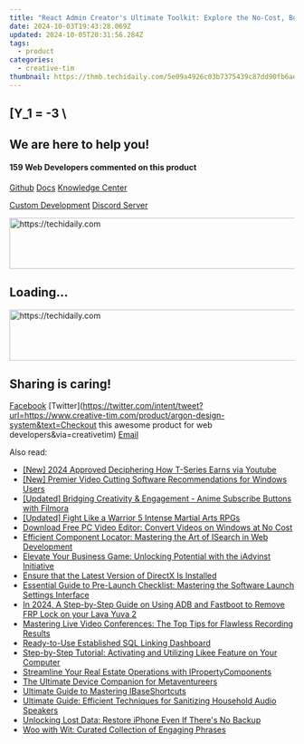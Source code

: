 ```yaml
---
title: "React Admin Creator's Ultimate Toolkit: Explore the No-Cost, Bootstrap 4 Enhanced UI Dashboard by Creative Tim"
date: 2024-10-03T19:43:28.069Z
updated: 2024-10-05T20:31:56.284Z
tags:
  - product
categories:
  - creative-tim
thumbnail: https://thmb.techidaily.com/5e09a4926c03b7375439c87dd90fb6aec125852037ee13474e8f33d11312ce4c.jpg
---
```


## \[Y_1 = -3 \

## We are here to help you!

#### 159 Web Developers commented on this product

[Github](https://github.com/creativetimofficial/argon-design-system) [Docs](https://tools.techidaily.com/creative-tim/products/) [Knowledge Center](https://tools.techidaily.com/creative-tim/products/) 

[Custom Development](https://tools.techidaily.com/creative-tim/products/) [Discord Server](https://discord.com/invite/FhCJCaHdQa) 

<!-- affiliate ads begin -->
<a href="https://appsumo.8odi.net/c/5597632/2043617/7443" target="_top" id="2043617">
  <img src="//a.impactradius-go.com/display-ad/7443-2043617" border="0" alt="https://techidaily.com" width="728" height="90"/>
</a>
<img height="0" width="0" src="https://appsumo.8odi.net/i/5597632/2043617/7443" style="position:absolute;visibility:hidden;" border="0" />
<!-- affiliate ads end -->

## Loading...

<!-- affiliate ads begin -->
<a href="https://aligracehair.sjv.io/c/5597632/1902324/19272" target="_top" id="1902324">
  <img src="//a.impactradius-go.com/display-ad/19272-1902324" border="0" alt="https://techidaily.com" width="728" height="90"/>
</a>
<img height="0" width="0" src="https://aligracehair.sjv.io/i/5597632/1902324/19272" style="position:absolute;visibility:hidden;" border="0" />
<!-- affiliate ads end -->

## Sharing is caring!

[Facebook](https://www.facebook.com/sharer/sharer.php?u=https://www.creative-tim.com/product/argon-design-system?src=sdkpreparse) [Twitter](https://twitter.com/intent/tweet?url=https://www.creative-tim.com/product/argon-design-system&text=Checkout this awesome product for web developers&via=creativetim) [Email](https://tools.techidaily.com/creative-tim/products/)

<ins class="adsbygoogle"
     style="display:block"
     data-ad-format="autorelaxed"
     data-ad-client="ca-pub-7571918770474297"
     data-ad-slot="1223367746"></ins>

<ins class="adsbygoogle"
     style="display:block"
     data-ad-client="ca-pub-7571918770474297"
     data-ad-slot="8358498916"
     data-ad-format="auto"
     data-full-width-responsive="true"></ins>

<span class="atpl-alsoreadstyle">Also read:</span>
<div><ul>
<li><a href="https://youtube-data.techidaily.com/024-approved-deciphering-how-t-series-earns-via-youtube/"><u>[New] 2024 Approved Deciphering How T-Series Earns via Youtube</u></a></li>
<li><a href="https://fox-helps.techidaily.com/new-premier-video-cutting-software-recommendations-for-windows-users/"><u>[New] Premier Video Cutting Software Recommendations for Windows Users</u></a></li>
<li><a href="https://youtube-clips.techidaily.com/updated-bridging-creativity-and-engagement-anime-subscribe-buttons-with-filmora/"><u>[Updated] Bridging Creativity & Engagement - Anime Subscribe Buttons with Filmora</u></a></li>
<li><a href="https://screen-sharing-recording.techidaily.com/updated-fight-like-a-warrior-5-intense-martial-arts-rpgs/"><u>[Updated] Fight Like a Warrior 5 Intense Martial Arts RPGs</u></a></li>
<li><a href="https://fox-ssl.techidaily.com/download-free-pc-video-editor-convert-videos-on-windows-at-no-cost/"><u>Download Free PC Video Editor: Convert Videos on Windows at No Cost</u></a></li>
<li><a href="https://fox-ssl.techidaily.com/efficient-component-locator-mastering-the-art-of-isearch-in-web-development/"><u>Efficient Component Locator: Mastering the Art of ISearch in Web Development</u></a></li>
<li><a href="https://fox-ssl.techidaily.com/elevate-your-business-game-unlocking-potential-with-the-iadvinst-initiative/"><u>Elevate Your Business Game: Unlocking Potential with the iAdvinst Initiative</u></a></li>
<li><a href="https://driver-error.techidaily.com/1721099121150-ensure-that-the-latest-version-of-directx-is-installed/"><u>Ensure that the Latest Version of DirectX Is Installed</u></a></li>
<li><a href="https://fox-ssl.techidaily.com/essential-guide-to-pre-launch-checklist-mastering-the-software-launch-settings-interface/"><u>Essential Guide to Pre-Launch Checklist: Mastering the Software Launch Settings Interface</u></a></li>
<li><a href="https://android-frp.techidaily.com/in-2024-a-step-by-step-guide-on-using-adb-and-fastboot-to-remove-frp-lock-on-your-lava-yuva-2-by-drfone-android/"><u>In 2024, A Step-by-Step Guide on Using ADB and Fastboot to Remove FRP Lock on your Lava Yuva 2</u></a></li>
<li><a href="https://fox-ssl.techidaily.com/mastering-live-video-conferences-the-top-tips-for-flawless-recording-results/"><u>Mastering Live Video Conferences: The Top Tips for Flawless Recording Results</u></a></li>
<li><a href="https://fox-ssl.techidaily.com/ready-to-use-established-sql-linking-dashboard/"><u>Ready-to-Use Established SQL Linking Dashboard</u></a></li>
<li><a href="https://fox-ssl.techidaily.com/step-by-step-tutorial-activating-and-utilizing-likee-feature-on-your-computer/"><u>Step-by-Step Tutorial: Activating and Utilizing Likee Feature on Your Computer</u></a></li>
<li><a href="https://fox-ssl.techidaily.com/streamline-your-real-estate-operations-with-ipropertycomponents/"><u>Streamline Your Real Estate Operations with IPropertyComponents</u></a></li>
<li><a href="https://extra-tips.techidaily.com/the-ultimate-device-companion-for-metaventureers/"><u>The Ultimate Device Companion for Metaventureers</u></a></li>
<li><a href="https://fox-ssl.techidaily.com/ultimate-guide-to-mastering-ibaseshortcuts/"><u>Ultimate Guide to Mastering IBaseShortcuts</u></a></li>
<li><a href="https://techno-recovery.techidaily.com/ultimate-guide-efficient-techniques-for-sanitizing-household-audio-speakers/"><u>Ultimate Guide: Efficient Techniques for Sanitizing Household Audio Speakers</u></a></li>
<li><a href="https://data-safeguard.techidaily.com/unlocking-lost-data-restore-iphone-even-if-theres-no-backup/"><u>Unlocking Lost Data: Restore iPhone Even If There's No Backup</u></a></li>
<li><a href="https://mondly-stories.techidaily.com/woo-with-wit-curated-collection-of-engaging-phrases/"><u>Woo with Wit: Curated Collection of Engaging Phrases</u></a></li>
</ul></div>

